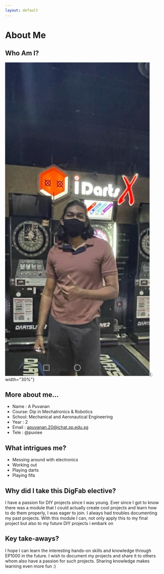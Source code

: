 ```yaml
---
layout: default
---
```


# About Me

## Who Am I?

![](docs/images/photo2.jpg){: width="30%"}
## More about me...
-  Name : A Puvanan
-  Course: Dip in Mechatronics & Robotics
-  School: Mechanical and Aeronautical Engineering
-  Year : 2
-  Email : apuvanan.20@ichat.sp.edu.sg
-  Tele : @puviee


## What intrigues me?
-  Messing around with electronics
-  Working out
-  Playing darts
-  Playing fifa


## Why did I take this DigFab elective?
I have a passion for DIY projects since I was young. Ever since I got to know there was a module that I could actually create cool projects and learn how to do them properly, I was eager to join.
I always had troubles documenting my past projects. With this module I can, not only apply this to my final project but also to my future DIY projects i embark on


## Key take-aways?
I hope I can learn the interesting hands-on skills and knowledge through EP1000 in the future. I wish to document my projects and share it to others whom also have a passion for such projects. Sharing knowledge makes learning even more fun :)
